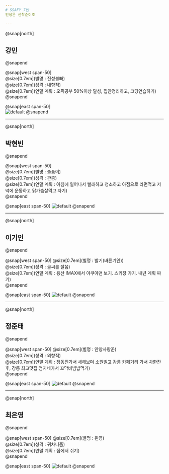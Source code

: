 ```yaml
---
# SSAFY 7반
인생은 선착순이조

---
```

@snap[north]
## 강민
@snapend

@snap[west span-50]  
@size[0.7em](별명 : 진성블빠)  
@size[0.7em](성격 : 내향적)  
@size[0.7em](연말 계획 : 오픽공부 50%이상 달성, 집안정리하고, 코딩연습하기)
@snapend

@snap[east span-50]  
![default](https://user-images.githubusercontent.com/27988544/50470447-d19de680-09f3-11e9-8546-0661ff38344c.jpg)
@snapend

---
@snap[north]
## 박현빈
@snapend

@snap[west span-50]  
@size[0.7em](별명 : 슬픔이)  
@size[0.7em](성격 : 관종)  
@size[0.7em](연말 계획 : 아침에 일어나서 빨래하고 청소하고 아점으로 라면먹고 저녁에 운동하고 닭가슴살먹고 자기)  
@snapend

@snap[east span-50]
![default](https://user-images.githubusercontent.com/27988544/50470381-94d1ef80-09f3-11e9-97e3-f4b0076c987a.jpg)
@snapend

---
@snap[north]
## 이기인
@snapend

@snap[west span-50]
@size[0.7em](별명 : 발기(바른기인))  
@size[0.7em](성격 : 글씨를 잘씀)  
@size[0.7em](연말 계획 : 용산 IMAX에서 아쿠아맨 보기. 스키장 가기. 내년 계획 짜기)  
@snapend

@snap[east span-50]
![default](https://user-images.githubusercontent.com/27988544/50471050-643f8500-09f6-11e9-913c-2e1109502c09.jpg)
@snapend

---
@snap[north]
## 정준태
@snapend

@snap[west span-50]
@size[0.7em](별명 : 안양사랑꾼)    
@size[0.7em](성격 : 외향적)    
@size[0.7em](연말 계획 : 정동진가서 새해보며 소원빌고 강릉 카페거리 가서 차한잔 후, 강릉 최고맛집 엄지네가서 꼬막비빔밥먹기)    
@snapend

@snap[east span-50]
![default](https://user-images.githubusercontent.com/27988544/50471096-905b0600-09f6-11e9-81ec-d5bd3a0c2605.jpg)
@snapend

---
@snap[north]
## 최은영
@snapend

@snap[west span-50]
@size[0.7em](별명 : 쵠영)    
@size[0.7em](성격 : 귀차니즘)    
@size[0.7em](연말 계획 : 집에서 쉬기)    
@snapend

@snap[east span-50]
![default](https://user-images.githubusercontent.com/27988544/50471143-b08ac500-09f6-11e9-82b3-1a5410080f22.jpg)
@snapend
